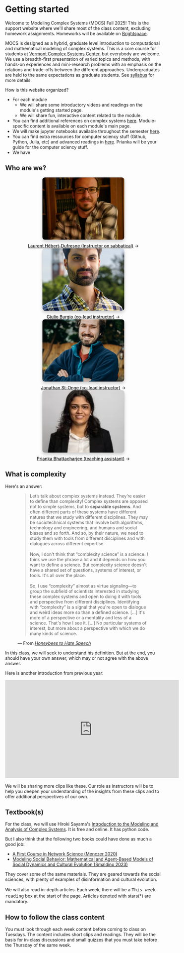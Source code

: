 # Getting started

Welcome to Modeling Complex Systems (MOCS) Fall 2025! This is the support website where we'll share most of the class content, excluding homework assignments. Homeworks will be available on [Brightspace](https://brightspace.uvm.edu/d2l/login).

MOCS is designed as a hybrid, graduate level introduction to computational and mathematical modeling of complex systems. This is a core course for students at [Vermont Complex Systems Center](https://vermontcomplexsystems.org/), but everybody are welcome. We use a breadth-first presentation of varied topics and methods, with hands-on experiences and mini-research problems with an emphasis on the relations and trade-offs between the different approaches. Undergraduates are held to the same expectations as graduate students. See [syllabus](./syllabus) for more details.

How is this website organized?

- For each module
    - We will share some introductory videos and readings on the module's getting started page.
    - We will share fun, interactive content related to the module.
- You can find additional references on complex systems [here](./refs). Module-specific content is available on each module's main page.
- We will make jupyter notebooks available throughout the semester [here](./notebooks).
- You can find extra ressources for computer sciency stuff (Github, Python, Julia, etc) and advanced readings in [here](./extra-resources). Prianka will be your guide for the computer sciency stuff.
- We have 

## Who are we?

<div class="gallery grid grid-cols-4" style="grid-auto-rows;">
    <a href="http://laurenthebertdufresne.github.io/" target="_blank">
        <picture>
            <source srcset="./assets/lhd.webp" media="(prefers-color-scheme: dark)">
            <img src="./assets/lhd.webp">
        </picture>
        <div class="small arrow">Laurent Hébert-Dufresne (Instructor on sabbatical)</div>
    </a>
    <a href="https://www.uvm.edu/socks/node/38?rnd=0.8126330183365708#giulioburgio" target="_blank">
        <picture>
            <source srcset="./assets/Giulio.webp" media="(prefers-color-scheme: dark)">
            <img src="./assets/Giulio.webp">
        </picture>
        <div class="small arrow">Giulio Burgio (co-lead instructor)</div>
    </a>
    <a href="https://jstonge.vercel.app/" target="_blank">
        <picture>
            <source srcset="./assets/jso.webp" media="(prefers-color-scheme: dark)">
            <img src="./assets/jso.webp">
        </picture>
        <div class="small arrow">Jonathan St-Onge (co-lead instructor)</div>
    </a>
    <a href="https://www.linkedin.com/in/prianka-bhattacharjee-bb7a69109/" target="_blank">
        <picture>
            <source srcset="./assets/prianka.webp" media="(prefers-color-scheme: dark)">
            <img src="./assets/prianka.webp">
        </picture>
        <div class="small arrow">Prianka Bhattacharjee (teaching assistant)</div>
    </a>
</div>

## What is complexity

Here's an answer:

<figure class="quote">
  <blockquote>
    Let’s talk about complex systems instead. They’re easier to define than complexity! Complex systems are opposed not to simple systems, but to <strong>separable systems</strong>. And often different parts of these systems have different natures that we study with different disciplines. They may be sociotechnical systems that involve both algorithms, technology and engineering, and humans and social biases and so forth. And so, by their nature, we need to study them with tools from different disciplines and with dialogues across different expertise.
    <br><br>
    Now, I don't think that “complexity science” is a science. I think we use the phrase a lot and it depends on how you want to define a science. But complexity science doesn't have a shared set of questions, systems of interest, or tools. It's all over the place.
    <br><br>
    So, I use “complexity” almost as virtue signaling—to group the subfield of scientists interested in studying these complex systems and open to doing it with tools and perspective from different disciplines. Identifying with “complexity” is a signal that you're open to dialogue and weird ideas more so than a defined science. [...] It's more of a perspective or a mentality and less of a science. That's how I see it. [...] No particular systems of interest, but more about a perspective with which we do many kinds of science.
  </blockquote>
  <figcaption>
    &mdash; From <cite><a href="https://www.uvm.edu/news/story/honeybees-hate-speech">Honeybees to Hate Speech</a></cite>  </figcaption>
</figure>

In this class, we will seek to understand his definition. But at the end, you should have your own answer, which may or not agree with the above answer. 

Here is another introduction from previous year:

<iframe src="https://streaming.uvm.edu/embed/49955/" width="560" height="315" frameborder="0" allowfullscreen></iframe>

We will be sharing more clips like these. Our role as instructors will be to help you deepen your understanding of the insights from these clips and to offer additional perspectives of our own.

## Textbook(s)

For the class, we will use Hiroki Sayama's [Introduction to the Modeling and Analysis of Complex Systems](https://math.libretexts.org/Bookshelves/Scientific_Computing_Simulations_and_Modeling/Introduction_to_the_Modeling_and_Analysis_of_Complex_Systems_(Sayama)). It is free and online. It has python code. 

But I also think that the following two books could have done as much a good job:
    
- [A First Course in Network Science (Menczer 2020)](https://www.cambridge.org/highereducation/books/first-course-in-network-science/EE22722F27519D8BB1443C7225C57BAF#overview)
- [ Modeling Social Behavior: Mathematical and Agent-Based Models of Social Dynamics and Cultural Evolution (Smaldino 2023)](https://press.princeton.edu/books/paperback/9780691224145/modeling-social-behavior?srsltid=AfmBOorePduR0U08FlRogK-f7wGabiko62RAu8iX6knapk_xWLGUw9jE)

They cover some of the same materials. They are geared towards the social sciences, with plenty of examples of disinformation and cultural evolution. 

We will also read in-depth articles. Each week, there will be a <big>`This week reading`</big> box at the start of the page. Articles denoted with stars(*) are mandatory. 

## How to follow the class content

You must look through each week content before coming to class on Tuesdays. The content includes short clips and readings. They will be the basis for in-class discussions and small quizzes that you must take before the Thursday of the same week. 


<style>
    

    /* Gallery */

    .gallery {
        max-width: calc(1200px + 2rem);
    }

    .gallery a {
        display: flex;
        flex-direction: column;
        align-items: center;
        gap: 0.5rem;
    }

    .gallery img {
        width: 100%; /* Ensures the image takes up the full width of the container */
        height: 200px; /* Sets a fixed height for all images */
        object-fit: cover; /* Maintains aspect ratio while ensuring the image covers the entire area */
        border-radius: 8px;
        box-shadow: 0 0 0 0.75px rgba(128, 128, 128, 0.2), 0 6px 12px 0 rgba(0, 0, 0, 0.2);
        aspect-ratio: 2500 / 1900; /* Can be removed if you're using fixed dimensions */
    }

    @media (prefers-color-scheme: dark) {
        .gallery img {
            box-shadow: 0 0 0 0.75px rgba(128, 128, 128, 0.2), 0 6px 12px 0 rgba(0, 0, 0, 0.4);
            }
        }
        .gallery a:not(:hover, :focus) {
            color: var(--theme-foreground-muted);
        }

        .gallery a:hover img,
        .gallery a:focus img {
            box-shadow: 0 0 0 0.75px var(--theme-foreground-focus), 0 6px 12px 0 rgba(0, 0, 0, 0.2);
        }

        .gallery figcaption {
            font-size: 12px;
            color: inherit;
        }

        .arrow {
            font-weight: 500;
        }

        .arrow::after {
            content: "→";
            display: inline-block;
            margin-left: 0.25rem;
        }

</style>
